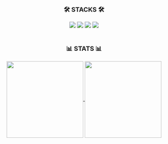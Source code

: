 
<div align="center">

  
### 🛠 STACKS 🛠 
<div>
<img src="https://img.shields.io/badge/COSMOS EVM-0000cd?style=for-the-badge&logo=cosmos&logoColor=white">
<img src="https://img.shields.io/badge/Solidity-363636?style=for-the-badge&logo=Solidity&logoColor=white">  
<img src="https://img.shields.io/badge/Go-00ADD8?style=for-the-badge&logo=Go&logoColor=white">
<img src="https://img.shields.io/badge/Nest.js-E0234E?style=for-the-badge&logo=nestjs&logoColor=white">

</div>
<br>

### 📊 STATS 📊 
<a href="https://github.com/anuraghazra/convoychat">
  <img height=200 align="center" src="https://github-readme-stats.vercel.app/api/top-langs?username=viviviviviid&layout=compact&langs_count=8&card_width=290&hide_progress=true" />
</a>
<a href="https://github.com/anuraghazra/github-readme-stats">
  <img height=200 align="center" src="https://github-readme-stats.vercel.app/api?username=viviviviviid&hide=stars&count_private=true&hide_rank=true" />
</a>


